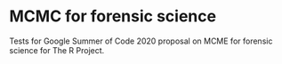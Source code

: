 # MCMC for forensic science

Tests for Google Summer of Code 2020 proposal on MCME for forensic science for The R Project.
